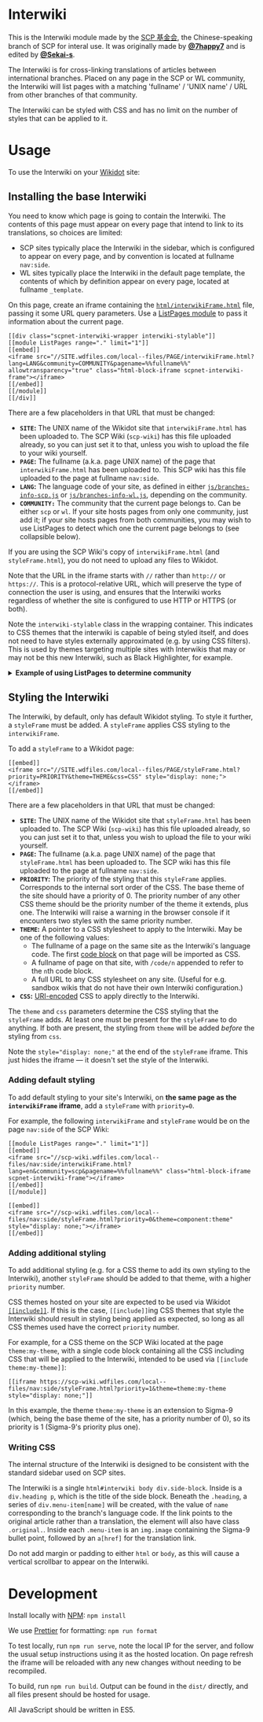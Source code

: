 # Interwiki

This is the Interwiki module made by the
[SCP 基金会](http://scp-wiki-cn.wikidot.com/), the Chinese-speaking branch
of SCP for interal use. It was originally made by
**[@7happy7](https://github.com/7happy7)** and is edited by
**[@Sekai-s](https://github.com/Sekai-s)**.

The Interwiki is for cross-linking translations of articles between
international branches. Placed on any page in the SCP or WL community, the
Interwiki will list pages with a matching 'fullname' / 'UNIX name' / URL
from other branches of that community.

The Interwiki can be styled with CSS and has no limit on the number of
styles that can be applied to it.

# Usage

To use the Interwiki on your [Wikidot](https://www.wikidot.com/) site:

## Installing the base Interwiki

You need to know which page is going to contain the Interwiki. The contents
of this page must appear on every page that intend to link to its
translations, so choices are limited:

- SCP sites typically place the Interwiki in the sidebar, which is
  configured to appear on every page, and by convention is located at
  fullname `nav:side`.
- WL sites typically place the Interwiki in the default page template, the
  contents of which by definition appear on every page, located at fullname
  `_template`.

On this page, create an iframe containing the
[`html/interwikiFrame.html`](html/interwikiFrame.html) file, passing it
some URL query parameters. Use a [ListPages
module](https://www.wikidot.com/doc-modules:listpages-module) to pass it
information about the current page.

```Soong
[[div class="scpnet-interwiki-wrapper interwiki-stylable"]]
[[module ListPages range="." limit="1"]]
[[embed]]
<iframe src="//SITE.wdfiles.com/local--files/PAGE/interwikiFrame.html?lang=LANG&community=COMMUNITY&pagename=%%fullname%%" allowtransparency="true" class="html-block-iframe scpnet-interwiki-frame"></iframe>
[[/embed]]
[[/module]]
[[/div]]
```

There are a few placeholders in that URL that must be changed:

- **`SITE`:** The UNIX name of the Wikidot site that `interwikiFrame.html`
  has been uploaded to. The SCP Wiki (`scp-wiki`) has this file uploaded
  already, so you can just set it to that, unless you wish to upload the
  file to your wiki yourself.
- **`PAGE`:** The fullname (a.k.a. page UNIX name) of the page that
  `interwikiFrame.html` has been uploaded to. This SCP wiki has this file
  uploaded to the page at fullname `nav:side`.
- **`LANG`:** The language code of your site, as defined in either
  [`js/branches-info-scp.js`](js/branches-info-scp.js) or
  [`js/branches-info-wl.js`](js/branches-info-wl.js), depending on the
  community.
- **`COMMUNITY:`** The community that the current page belongs to. Can be
  either `scp` or `wl`. If your site hosts pages from only one community,
  just add it; if your site hosts pages from both communities, you may wish
  to use ListPages to detect which one the current page belongs to (see
  collapsible below).

If you are using the SCP Wiki's copy of `interwikiFrame.html` (and
`styleFrame.html`), you do not need to upload any files to Wikidot.

Note that the URL in the iframe starts with `//` rather than `http://` or
`https://`. This is a protocol-relative URL, which will preserve the type of
connection the user is using, and ensures that the Interwiki works
regardless of whether the site is configured to use HTTP or HTTPS (or
both).

Note the `interwiki-stylable` class in the wrapping container. This
indicates to CSS themes that the interwiki is capable of being styled
itself, and does not need to have styles externally approximated (e.g. by
using CSS filters). This is used by themes targeting multiple sites with
Interwikis that may or may not be this new Interwiki, such as Black
Highlighter, for example.

<details>
<summary>
<b>Example of using ListPages to determine community</b>
</summary>

This example uses two ListPages modules with category filters to determine
which community the current page belongs to. This specific example assumes
that pages in the `wanderers` or `wanderers-adult` categories belong to WL,
and any others belong to SCP.

The category filters are mutually-exclusive, so this will never produce
more than one Interwiki per page.

```Soong
[[div class="scpnet-interwiki-wrapper interwiki-stylable"]]
[[module ListPages range="." limit="1" category="-wanderers -wanderers-adult"]]
[[embed]]
<iframe src="//SITE.wdfiles.com/local--files/PAGE/interwikiFrame.html?lang=LANG&community=scp&pagename=%%fullname%%" class="html-block-iframe scpnet-interwiki-frame"></iframe>
[[/embed]]
[[/module]]

[[module ListPages range="." limit="1" category="wanderers wanderers-adult"]]
[[embed]]
<iframe src="//SITE.wdfiles.com/local--files/PAGE/interwikiFrame.html?lang=LANG&community=wl&pagename=%%fullname%%" class="html-block-iframe scpnet-interwiki-frame"></iframe>
[[/embed]]
[[/module]]
[[/div]]
```

</details>

## Styling the Interwiki

The Interwiki, by default, only has default Wikidot styling. To style it
further, a `styleFrame` must be added. A `styleFrame` applies CSS styling
to the `interwikiFrame`.

To add a `styleFrame` to a Wikidot page:

```Soong
[[embed]]
<iframe src="//SITE.wdfiles.com/local--files/PAGE/styleFrame.html?priority=PRIORITY&theme=THEME&css=CSS" style="display: none;"></iframe>
[[/embed]]
```

There are a few placeholders in that URL that must be changed:

- **`SITE`:** The UNIX name of the Wikidot site that `styleFrame.html` has
  been uploaded to. The SCP Wiki (`scp-wiki`) has this file uploaded
  already, so you can just set it to that, unless you wish to upload the
  file to your wiki yourself.
- **`PAGE`:** The fullname (a.k.a. page UNIX name) of the page that
  `styleFrame.html` has been uploaded to. The SCP wiki has this file
  uploaded to the page at fullname `nav:side`.
- **`PRIORITY`:** The priority of the styling that this `styleFrame`
  applies. Corresponds to the internal sort order of the CSS. The base
  theme of the site should have a priority of 0. The priority number of any
  other CSS theme should be the priority number of the theme it extends,
  plus one. The Interwiki will raise a warning in the browser console if it
  encounters two styles with the same priority number.
- **`THEME`:** A pointer to a CSS stylesheet to apply to the Interwiki. May
  be one of the following values:
  - The fullname of a page on the same site as the Interwiki's language
    code. The first [code
    block](https://www.wikidot.com/doc-wiki-syntax:code-blocks) on that
    page will be imported as CSS.
  - A fullname of page on that site, with `/code/n` appended to refer to
    the `n`th code block.
  - A full URL to any CSS stylesheet on any site. (Useful for e.g. sandbox
    wikis that do not have their own Interwiki configuration.)
- **`CSS`:** [URI-encoded](https://meyerweb.com/eric/tools/dencoder/) CSS
  to apply directly to the Interwiki.

The `theme` and `css` parameters determine the CSS styling that the
`styleFrame` adds. At least one must be present for the `styleFrame` to do
anything. If both are present, the styling from `theme` will be added
_before_ the styling from `css`.

Note the `style="display: none;"` at the end of the `styleFrame` iframe.
This just hides the iframe &mdash; it doesn't set the style of the
Interwiki.

### Adding default styling

To add default styling to your site's Interwiki, on **the same page as the
`interwikiFrame` iframe**, add a `styleFrame` with `priority=0`.

For example, the following `interwikiFrame` and `styleFrame` would be on
the page `nav:side` of the SCP Wiki:

```Soong
[[module ListPages range="." limit="1"]]
[[embed]]
<iframe src="//scp-wiki.wdfiles.com/local--files/nav:side/interwikiFrame.html?lang=en&community=scp&pagename=%%fullname%%" class="html-block-iframe scpnet-interwiki-frame"></iframe>
[[/embed]]
[[/module]]

[[embed]]
<iframe src="//scp-wiki.wdfiles.com/local--files/nav:side/styleFrame.html?priority=0&theme=component:theme" style="display: none;"></iframe>
[[/embed]]
```

### Adding additional styling

To add additional styling (e.g. for a CSS theme to add its own styling to
the Interwiki), another `styleFrame` should be added to that theme, with a
higher `priority` number.

CSS themes hosted on your site are expected to be used via Wikidot
[`[[include]]`](https://www.wikidot.com/doc-wiki-syntax:include). If this
is the case, `[[include]]`ing CSS themes that style the Interwiki should
result in styling being applied as expected, so long as all CSS themes used
have the correct `priority` number.

For example, for a CSS theme on the SCP Wiki located at the page
`theme:my-theme`, with a single code block containing all the CSS including
CSS that will be applied to the Interwiki, intended to be used via
`[[include theme:my-theme]]`:

```Soong
[[iframe https://scp-wiki.wdfiles.com/local--files/nav:side/styleFrame.html?priority=1&theme=theme:my-theme style="display: none;"]]
```

In this example, the theme `theme:my-theme` is an extension to Sigma-9
(which, being the base theme of the site, has a priority number of 0), so
its priority is 1 (Sigma-9's priority plus one).

### Writing CSS

The internal structure of the Interwiki is designed to be consistent with
the standard sidebar used on SCP sites.

The Interwiki is a single `html#interwiki body div.side-block`. Inside is a
`div.heading p`, which is the title of the side block. Beneath the
`.heading`, a series of `div.menu-item[name]` will be created, with the
value of `name` corresponding to the branch's language code. If the link
points to the original article rather than a translation, the element will
also have class `.original.`. Inside each `.menu-item` is an `img.image`
containing the Sigma-9 bullet point, followed by an `a[href]` for the
translation link.

Do not add margin or padding to either `html` or `body`, as this will cause
a vertical scrollbar to appear on the Interwiki.

# Development

Install locally with [NPM](https://www.npmjs.com/): `npm install`

We use [Prettier](https://prettier.io/) for formatting: `npm run format`

To test locally, run `npm run serve`, note the local IP for the server, and
follow the usual setup instructions using it as the hosted location. On
page refresh the iframe will be reloaded with any new changes without
needing to be recompiled.

To build, run `npm run build`. Output can be found in the `dist/` directly,
and all files present should be hosted for usage.

All JavaScript should be written in ES5.
